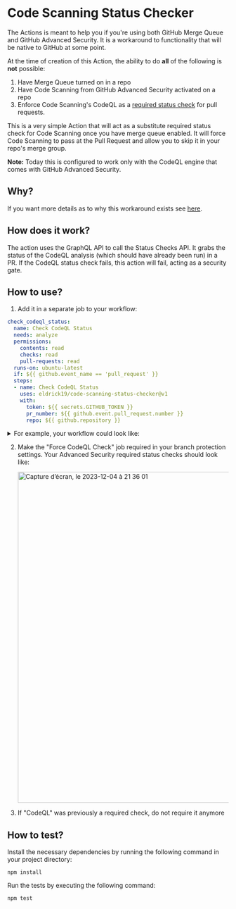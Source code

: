 # Code Scanning Status Checker

The Actions is meant to help you if you're using both GitHub Merge Queue and GitHub Advanced Security. It is a workaround to functionality that will be native to GitHub at some point.

At the time of creation of this Action, the ability to do **all** of the following is **not** possible:
1. Have Merge Queue turned on in a repo
2. Have Code Scanning from GitHub Advanced Security activated on a repo
3. Enforce Code Scanning's CodeQL as a [required status check](https://docs.github.com/en/pull-requests/collaborating-with-pull-requests/collaborating-on-repositories-with-code-quality-features/about-status-checks) for pull requests.

This is a very simple Action that will act as a substitute required status check for Code Scanning once you have merge queue enabled. It will force Code Scanning to pass at the Pull Request and allow you to skip it in your repo's merge group.

**Note:** Today this is configured to work only with the CodeQL engine that comes with GitHub Advanced Security.

## Why?

If you want more details as to why this workaround exists see [here](https://eldrick19.github.io/site/github/tutorial/2023/12/04/enabling-ghas-merge-queue/). 

## How does it work?

The action uses the GraphQL API to call the Status Checks API. It grabs the status of the CodeQL analysis (which should have already been run) in a PR. If the CodeQL status check fails, this action will fail, acting as a security gate.

## How to use?
1. Add it in a separate job to your workflow:

  ````yaml
  check_codeql_status:
    name: Check CodeQL Status
    needs: analyze
    permissions: 
      contents: read
      checks: read
      pull-requests: read
    runs-on: ubuntu-latest
    if: ${{ github.event_name == 'pull_request' }}
    steps:
    - name: Check CodeQL Status
      uses: eldrick19/code-scanning-status-checker@v1
      with:
        token: ${{ secrets.GITHUB_TOKEN }}
        pr_number: ${{ github.event.pull_request.number }}
        repo: ${{ github.repository }}
  ````

  <details>
  <summary>For example, your workflow could look like:</summary>
  <br/>
    
  ````yaml
  name: "CodeQL"
  
  on:
    pull_request:
      branches: [ "main" ]
    merge_group:
  
  jobs:
    analyze:
      name: Analyze
      runs-on: ${{ (matrix.language == 'swift' && 'macos-latest') || 'ubuntu-latest' }}
      timeout-minutes: ${{ (matrix.language == 'swift' && 120) || 360 }}
      permissions:
        actions: read
        contents: read
        security-events: write
  
      strategy:
        fail-fast: false
        matrix:
          language: [ 'javascript-typescript' ]
  
      steps:
      - name: Checkout repository
        uses: actions/checkout@v3
  
      # Initializes the CodeQL tools for scanning.
      - name: Initialize CodeQL
        uses: github/codeql-action/init@v2
        with:
          languages: ${{ matrix.language }}
  
      - name: Autobuild
        uses: github/codeql-action/autobuild@v2
  
      - name: Perform CodeQL Analysis
        uses: github/codeql-action/analyze@v2
        with:
          category: "/language:${{matrix.language}}"
  
     check_codeql_status:
        name: Check CodeQL Status
        needs: analyze
        permissions: 
          contents: read
          checks: read
          pull-requests: read
        runs-on: ubuntu-latest
        if: ${{ github.event_name == 'pull_request' }}
        steps:
        - name: Check CodeQL Status
          uses: eldrick19/code-scanning-status-checker@v1
          with:
            token: ${{ secrets.GITHUB_TOKEN }}
            pr_number: ${{ github.event.pull_request.number }}
            repo: ${{ github.repository }}
  ````
  </details>

2. Make the "Force CodeQL Check" job required in your branch protection settings. Your Advanced Security required status checks should look like:

    <img width="752" alt="Capture d’écran, le 2023-12-04 à 21 36 01" src="https://github.com/Eldrick19/code-scanning-status-checker/assets/26189114/06337b7a-1178-49a9-9990-fbd024f8a4e4">

3. If "CodeQL" was previously a required check, do not require it anymore

## How to test?

Install the necessary dependencies by running the following command in your project directory:
  ```
  npm install
  ```

Run the tests by executing the following command:
  ```
  npm test
  ```